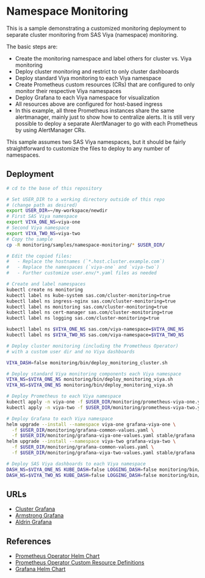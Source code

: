 # Namespace Monitoring

This is a sample demonstrating a customized monitoring
deployment to separate cluster monitoring from SAS Viya (namespace)
monitoring.

The basic steps are:

* Create the monitoring namespace and label others for
cluster vs. Viya monitoring
* Deploy cluster monitoring and restrict to only cluster dashboards
* Deploy standard Viya monitoring to each Viya namespace
* Create Prometheus custom resources (CRs) that are configured to
only monitor their respective Viya namespaces
* Deploy Grafana to each Viya namespace for visualization
* All resources above are configured for host-based ingress
* In this example, all three Prometheus instances share the same
alertmanager, mainly just to show how to centralize alerts. It
is still very possible to deploy a separate AlertManager to go
with each Prometheus by using AlertManager CRs.

This sample assumes two SAS Viya namespaces, but it should be
fairly straightforward to customize the files to deploy to any
number of namespaces.

## Deployment

```bash
# cd to the base of this repository

# Set USER_DIR to a working directory outside of this repo
# (change path as desired)
export USER_DIR=~/my-workspace/newdir
# First SAS Viya namespace
export VIYA_ONE_NS=viya-one
# Second Viya namespace
export VIYA_TWO_NS=viya-two
# Copy the sample
cp -R monitoring/samples/namespace-monitoring/* $USER_DIR/

# Edit the copied files:
#   - Replace the hostnames (`*.host.cluster.example.com`)
#   - Replace the namespaces (`viya-one` and `viya-two`)
#   - Further customize user.env/*.yaml files as needed

# Create and label namespaces
kubectl create ns monitoring
kubectl label ns kube-system sas.com/cluster-monitoring=true
kubectl label ns ingress-nginx sas.com/cluster-monitoring=true
kubectl label ns monitoring sas.com/cluster-monitoring=true
kubectl label ns cert-manager sas.com/cluster-monitoring=true
kubectl label ns logging sas.com/cluster-monitoring=true

kubectl label ns $VIYA_ONE_NS sas.com/viya-namespace=$VIYA_ONE_NS
kubectl label ns $VIYA_TWO_NS sas.com/viya-namespace=$VIYA_TWO_NS

# Deploy cluster monitoring (including the Prometheus Operator)
# with a custom user dir and no Viya dashboards

VIYA_DASH=false monitoring/bin/deploy_monitoring_cluster.sh

# Deploy standard Viya monitoring components each Viya namespace
VIYA_NS=$VIYA_ONE_NS monitoring/bin/deploy_monitoring_viya.sh
VIYA_NS=$VIYA_ONE_NS monitoring/bin/deploy_monitoring_viya.sh

# Deploy Prometheus to each Viya namespace
kubectl apply -n viya-one -f $USER_DIR/monitoring/prometheus-viya-one.yaml
kubectl apply -n viya-two -f $USER_DIR/monitoring/prometheus-viya-two.yaml

# Deploy Grafana to each Viya namespace
helm upgrade --install --namespace viya-one grafana-viya-one \
  -f $USER_DIR/monitoring/grafana-common-values.yaml \
  -f $USER_DIR/monitoring/grafana-viya-one-values.yaml stable/grafana
helm upgrade --install --namespace viya-two grafana-viya-two \
  -f $USER_DIR/monitoring/grafana-common-values.yaml \
  -f $USER_DIR/monitoring/grafana-viya-two-values.yaml stable/grafana

# Deploy SAS Viya dashboards to each Viya namespace
DASH_NS=$VIYA_ONE_NS KUBE_DASH=false LOGGING_DASH=false monitoring/bin/deploy_dashboards.sh
DASH_NS=$VIYA_TWO_NS KUBE_DASH=false LOGGING_DASH=false monitoring/bin/deploy_dashboards.sh
```

## URLs

* [Cluster Grafana](http://grafana.host.cluster.example.com)
* [Armstrong Grafana](http://grafana.viya-one.host.cluster.example.com)
* [Aldrin Grafana](http://grafana.viya-two.host.cluster.example.com/)

## References

* [Prometheus Operator Helm Chart](https://github.com/helm/charts/tree/master/stable/prometheus-operator)
* [Prometheus Operator Custom Resource Definitions](https://github.com/coreos/prometheus-operator/blob/master/Documentation/api.md)
* [Grafana Helm Chart](https://github.com/helm/charts/tree/master/stable/grafana)
